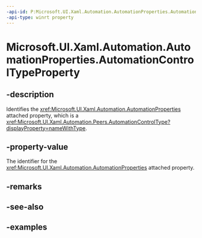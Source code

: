 ```yaml
---
-api-id: P:Microsoft.UI.Xaml.Automation.AutomationProperties.AutomationControlTypeProperty
-api-type: winrt property
---
```


# Microsoft.UI.Xaml.Automation.AutomationProperties.AutomationControlTypeProperty

<!--
public static Microsoft.UI.Xaml.DependencyProperty AutomationControlTypeProperty { get; }
-->

## -description

Identifies the <xref:Microsoft.UI.Xaml.Automation.AutomationProperties> attached property, which is a <xref:Microsoft.UI.Xaml.Automation.Peers.AutomationControlType?displayProperty=nameWithType>.

## -property-value

The identifier for the <xref:Microsoft.UI.Xaml.Automation.AutomationProperties> attached property.

## -remarks

## -see-also

## -examples
